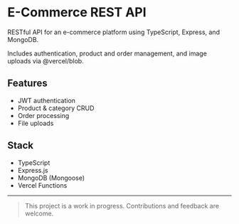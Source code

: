 # E-Commerce REST API

RESTful API for an e-commerce platform using TypeScript, Express, and MongoDB.

Includes authentication, product and order management, and image uploads via @vercel/blob.

## Features

- JWT authentication
- Product & category CRUD
- Order processing
- File uploads

## Stack

- TypeScript
- Express.js
- MongoDB (Mongoose)
- Vercel Functions

---

> This project is a work in progress. Contributions and feedback are welcome.
